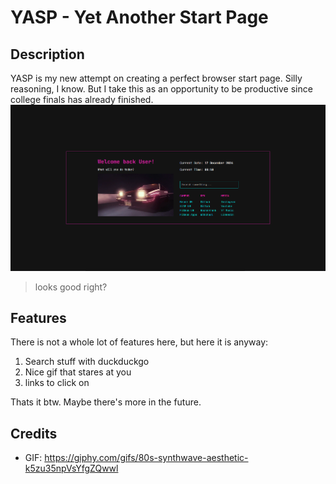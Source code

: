 # YASP - Yet Another Start Page

## Description

YASP is my new attempt on creating a perfect browser start page. Silly reasoning, I know. But I take this as an opportunity to be productive since college finals has already finished.
![YASP Preview](src/img/YASP.png)

> looks good right?

## Features

There is not a whole lot of features here, but here it is anyway:

1. Search stuff with duckduckgo
2. Nice gif that stares at you
3. links to click on

Thats it btw. Maybe there's more in the future.

## Credits

* GIF: <https://giphy.com/gifs/80s-synthwave-aesthetic-k5zu35npVsYfgZQwwl>
